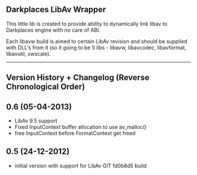 Darkplaces LibAv Wrapper
----

This little lib is created to provide ability to dynamically link libav to Darkplaces engine with no care of ABI.

Each libavw build is aimed to certain LibAv revision and should be supplied with DLL's from it (so it going to be 5 libs - libavw, libavcodec, libavformat, libavutil, swscale).

--------------------------------------------------------------------------------
 Version History + Changelog (Reverse Chronological Order)
--------------------------------------------------------------------------------

0.6 (05-04-2013)
------
- LibAv 9.5 support
- Fixed InputContext buffer allocation to use av_malloc()
- free InputContext before FormatContext get freed

0.5 (24-12-2012)
------
- initial version with support for LibAv GIT fd0b8d5 build